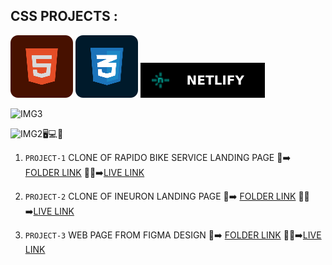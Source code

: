 ## CSS PROJECTS : 

 ![HTML](./images/html1.svg)  ![CSS](./images/css.svg) ![NETLIFY](./images/netlify.svg)

![IMG3](https://img.shields.io/badge/HTML%20AND%20CSS-PROJECTS-red)

![IMG2](https://img.shields.io/badge/ALL%20PROJECTS-ARE%20RESPONSIVE-brightgreen):desktop_computer::computer::iphone:

1. `PROJECT-1` CLONE OF RAPIDO BIKE SERVICE LANDING PAGE :file_folder::arrow_right: [FOLDER LINK](https://github.com/kapilsarkar/CORE-CSS-AND-PROJECTS/tree/main/RAPIDO%20CLONE) :raised_hands::raised_hands::arrow_right:[LIVE LINK](https://rapidocloneks.netlify.app/)

1. `PROJECT-2` CLONE OF INEURON LANDING PAGE :file_folder::arrow_right: [FOLDER LINK](https://github.com/kapilsarkar/CORE-CSS-AND-PROJECTS/tree/main/INEURON%20CLONE) :raised_hands::raised_hands::arrow_right:[LIVE LINK](https://ineronclonekapil.netlify.app/)

1. `PROJECT-3` WEB PAGE FROM FIGMA DESIGN :file_folder::arrow_right: [FOLDER LINK](https://github.com/kapilsarkar/CORE-CSS-AND-PROJECTS/tree/main/PROJECT-7) :raised_hands::raised_hands::arrow_right:[LIVE LINK](https://audioresponsiveproject.netlify.app/)

